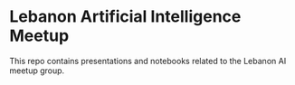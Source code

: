 # Lebanon Artificial Intelligence Meetup

This repo contains presentations and notebooks related to the Lebanon AI meetup group.
